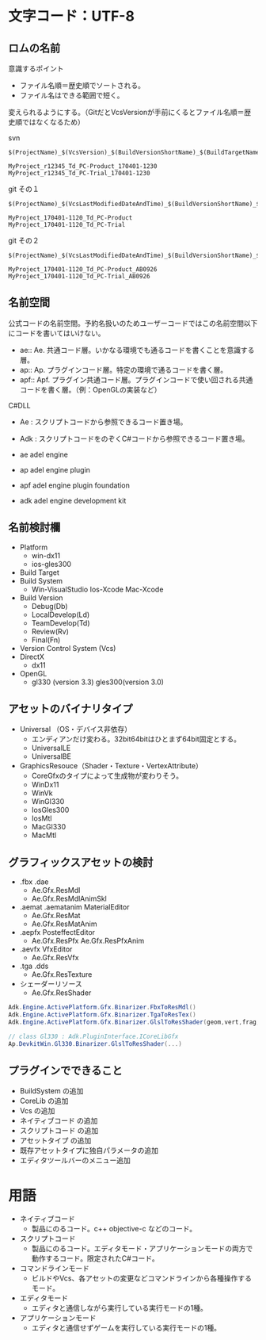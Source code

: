 # 文字コード：UTF-8

## ロムの名前

意識するポイント
- ファイル名順＝歴史順でソートされる。
- ファイル名はできる範囲で短く。

変えられるようにする。（GitだとVcsVersionが手前にくるとファイル名順＝歴史順ではなくなるため）

svn
```
$(ProjectName)_$(VcsVersion)_$(BuildVersionShortName)_$(BuildTargetName)_$(BuildDateAndTime)

MyProject_r12345_Td_PC-Product_170401-1230
MyProject_r12345_Td_PC-Trial_170401-1230
```

git その１
```
$(ProjectName)_$(VcsLastModifiedDateAndTime)_$(BuildVersionShortName)_$(BuildTargetName)

MyProject_170401-1120_Td_PC-Product
MyProject_170401-1120_Td_PC-Trial
```

git その２
```
$(ProjectName)_$(VcsLastModifiedDateAndTime)_$(BuildVersionShortName)_$(BuildTargetName_$(VcsVersion)

MyProject_170401-1120_Td_PC-Product_AB0926
MyProject_170401-1120_Td_PC-Trial_AB0926
```

## 名前空間

公式コードの名前空間。予約名扱いのためユーザーコードではこの名前空間以下にコードを書いてはいけない。

- ae:: Ae. 共通コード層。いかなる環境でも通るコードを書くことを意識する層。
- ap:: Ap. プラグインコード層。特定の環境で通るコードを書く層。
- apf:: Apf. プラグイン共通コード層。プラグインコードで使い回される共通コードを書く層。（例：OpenGLの実装など）


C#DLL

- Ae  : スクリプトコードから参照できるコード置き場。
- Adk : スクリプトコードをのぞくC#コードから参照できるコード置き場。

- ae   adel engine
- ap   adel engine plugin
- apf  adel engine plugin foundation
- adk  adel engine development kit

## 名前検討欄

- Platform
    - win-dx11
    - ios-gles300
- Build Target
- Build System
    - Win-VisualStudio Ios-Xcode Mac-Xcode
- Build Version
    - Debug(Db)
    - LocalDevelop(Ld) 
    - TeamDevelop(Td)
    - Review(Rv)
    - Final(Fn)
- Version Control System (Vcs)
- DirectX
    - dx11
- OpenGL
    - gl330 (version 3.3) gles300(version 3.0)

## アセットのバイナリタイプ

- Universal （OS・デバイス非依存）
    - エンディアンだけ変わる。32bit64bitはひとまず64bit固定とする。
    - UniversalLE
    - UniversalBE
- GraphicsResouce（Shader・Texture・VertexAttribute）
    - CoreGfxのタイプによって生成物が変わりそう。
    - WinDx11
    - WinVk
    - WinGl330
    - IosGles300
    - IosMtl
    - MacGl330
    - MacMtl
    
## グラフィックスアセットの検討

- .fbx .dae
    - Ae.Gfx.ResMdl
    - Ae.Gfx.ResMdlAnimSkl
- .aemat .aematanim MaterialEditor
    - Ae.Gfx.ResMat
    - Ae.Gfx.ResMatAnim
- .aepfx PosteffectEditor
    - Ae.Gfx.ResPfx Ae.Gfx.ResPfxAnim
- .aevfx VfxEditor
    - Ae.Gfx.ResVfx
- .tga .dds
    - Ae.Gfx.ResTexture
- シェーダーリソース
    - Ae.Gfx.ResShader

```c#
Adk.Engine.ActivePlatform.Gfx.Binarizer.FbxToResMdl()
Adk.Engine.ActivePlatform.Gfx.Binarizer.TgaToResTex()
Adk.Engine.ActivePlatform.Gfx.Binarizer.GlslToResShader(geom,vert,frag,comp)

// class Gl330 : Adk.PluginInterface.ICoreLibGfx
Ap.DevkitWin.Gl330.Binarizer.GlslToResShader(...)
```

## プラグインでできること

- BuildSystem の追加
- CoreLib の追加
- Vcs の追加
- ネイティブコード の追加
- スクリプトコード の追加
- アセットタイプ の追加
- 既存アセットタイプに独自パラメータの追加
- エディタツールバーのメニュー追加


# 用語

- ネイティブコード
    - 製品にのるコード。c++ objective-c などのコード。
- スクリプトコード
    - 製品にのるコード。エディタモード・アプリケーションモードの両方で動作するコード。限定されたC#コード。
- コマンドラインモード
    - ビルドやVcs、各アセットの変更などコマンドラインから各種操作するモード。
- エディタモード
    - エディタと通信しながら実行している実行モードの1種。
- アプリケーションモード
    - エディタと通信せずゲームを実行している実行モードの1種。

